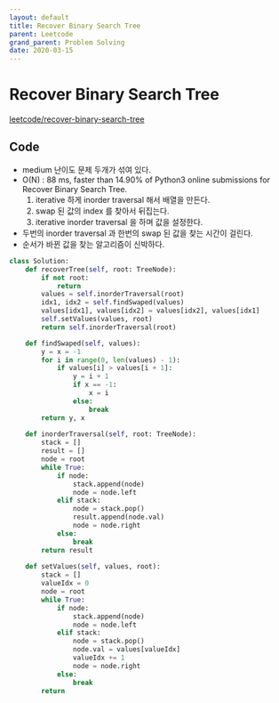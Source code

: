 ```yaml
---
layout: default
title: Recover Binary Search Tree
parent: Leetcode
grand_parent: Problem Solving
date: 2020-03-15
---
```


# Recover Binary Search Tree

[leetcode/recover-binary-search-tree](https://www.leetcode.com/problems/recover-binary-search-tree/)

## Code

- medium 난이도 문제 두개가 섞여 있다.
- O(N) : 88 ms, faster than 14.90% of Python3 online submissions for Recover Binary Search Tree.
  1. iterative 하게 inorder traversal 해서 배열을 만든다.
  2. swap 된 값의 index 를 찾아서 뒤집는다.
  3. iterative inorder traversal 을 하며 값을 설정한다.
- 두번의 inorder traversal 과 한번의 swap 된 값을 찾는 시간이 걸린다.
- 순서가 바뀐 값을 찾는 알고리즘이 신박하다.

```python
class Solution:
    def recoverTree(self, root: TreeNode):
        if not root:
            return
        values = self.inorderTraversal(root)
        idx1, idx2 = self.findSwaped(values)
        values[idx1], values[idx2] = values[idx2], values[idx1]
        self.setValues(values, root)
        return self.inorderTraversal(root)        

    def findSwaped(self, values):
        y = x = -1
        for i in range(0, len(values) - 1):
            if values[i] > values[i + 1]:
                y = i + 1
                if x == -1:
                    x = i
                else:
                    break
        return y, x
    
    def inorderTraversal(self, root: TreeNode):
        stack = []
        result = []
        node = root
        while True:
            if node:
                stack.append(node)
                node = node.left
            elif stack:
                node = stack.pop()
                result.append(node.val)
                node = node.right
            else:
                break
        return result
    
    def setValues(self, values, root):
        stack = []
        valueIdx = 0
        node = root
        while True:
            if node:
                stack.append(node)
                node = node.left
            elif stack:
                node = stack.pop()
                node.val = values[valueIdx]
                valueIdx += 1
                node = node.right
            else:
                break
        return
```
